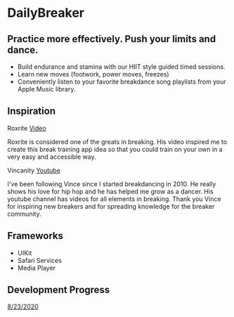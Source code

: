 # DailyBreaker

## Practice more effectively. Push your limits and dance.

* Build endurance and stamina with our HIIT style guided timed sessions. 
* Learn new moves (footwork, power moves, freezes)
* Conveniently listen to your favorite breakdance song playlists from your Apple Music library.

## Inspiration

Roxrite
[Video](https://youtu.be/4CofNyGY_AY?t=150)

Roxrite is considered one of the greats in breaking. His video inspired me to create this break training app idea
so that you could train on your own in a very easy and accessible way.

Vincanity 
[Youtube](https://www.youtube.com/user/VincaniTV)

I've been following Vince since I started breakdancing in 2010.
He really shows his love for hip hop and he has helped me grow as a dancer.
His youtube channel has videos for all elements in breaking. 
Thank you Vince for inspiring new breakers and for spreading knowledge for the breaker community.

## Frameworks 
* UIKit
* Safari Services
* Media Player

## Development Progress 
[8/23/2020](https://www.youtube.com/watch?v=6lDL9-F2rSg)


